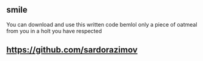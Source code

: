 ## smile

You can download and use this written code bemlol only a piece of oatmeal from you in a holt you have respected 

## https://github.com/sardorazimov
